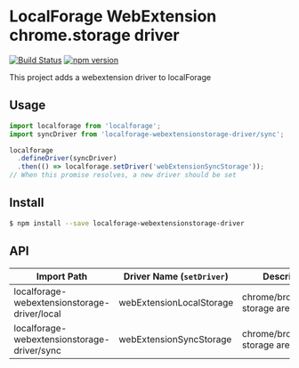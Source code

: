 # LocalForage WebExtension chrome.storage driver

[![Build Status](https://travis-ci.org/esphen/localforage-webExtensionStorage-driver.svg?branch=master)](https://travis-ci.org/esphen/localforage-webExtensionStorage-driver)
[![npm version](https://badge.fury.io/js/localforage-webextensionstorage-driver.svg)](https://badge.fury.io/js/localforage-webextensionstorage-driver)

This project adds a webextension driver to localForage

## Usage

```javascript
import localforage from 'localforage';
import syncDriver from 'localforage-webextensionstorage-driver/sync';

localforage
  .defineDriver(syncDriver)
  .then(() => localforage.setDriver('webExtensionSyncStorage'));
// When this promise resolves, a new driver should be set
```

## Install
```bash
$ npm install --save localforage-webextensionstorage-driver
```

## API

|Import Path                                 |Driver Name (`setDriver`)|Description                      |
|--------------------------------------------|-------------------------|---------------------------------|
|localforage-webextensionstorage-driver/local|webExtensionLocalStorage |chrome/browser.local storage area|
|localforage-webextensionstorage-driver/sync |webExtensionSyncStorage  |chrome/browser.sync storage area |
